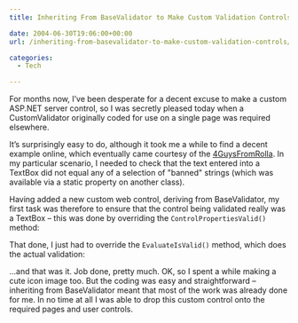 ```yaml
---
title: Inheriting From BaseValidator to Make Custom Validation Controls

date: 2004-06-30T19:06:00+00:00
url: /inheriting-from-basevalidator-to-make-custom-validation-controls/

categories:
  - Tech

---
```

<!--kg-card-begin: html-->

For months now, I’ve been desperate for a decent excuse to make a custom ASP.NET server control, so I was secretly pleased today when a CustomValidator originally coded for use on a single page was required elsewhere.

It’s surprisingly easy to do, although it took me a while to find a decent example online, which eventually came courtesy of the [4GuysFromRolla][1]. In my particular scenario, I needed to check that the text entered into a TextBox did not equal any of a selection of "banned" strings (which was available via a static property on another class).

Having added a new custom web control, deriving from BaseValidator, my first task was therefore to ensure that the control being validated really was a TextBox – this was done by overriding the `ControlPropertiesValid()` method:



That done, I just had to override the `EvaluateIsValid()` method, which does the actual validation:



&#8230;and that was it. Job done, pretty much. OK, so I spent a while making a cute icon image too. But the coding was easy and straightforward – inheriting from BaseValidator meant that most of the work was already done for me. In no time at all I was able to drop this custom control onto the required pages and user controls.

<!--kg-card-end: html-->

 [1]: http://www.4guysfromrolla.com/webtech/tips/t040302-1.shtml